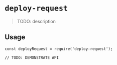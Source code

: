 # `deploy-request`

> TODO: description

## Usage

```
const deployRequest = require('deploy-request');

// TODO: DEMONSTRATE API
```
